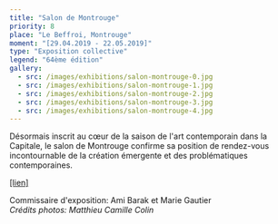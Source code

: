 ```yaml
---
title: "Salon de Montrouge"
priority: 8
place: "Le Beffroi, Montrouge"
moment: "[29.04.2019 - 22.05.2019]"
type: "Exposition collective"
legend: "64ème édition"
gallery:
  - src: /images/exhibitions/salon-montrouge-0.jpg
  - src: /images/exhibitions/salon-montrouge-1.jpg
  - src: /images/exhibitions/salon-montrouge-2.jpg
  - src: /images/exhibitions/salon-montrouge-3.jpg
  - src: /images/exhibitions/salon-montrouge-4.jpg
---
```

Désormais inscrit au cœur de la saison de l'art contemporain dans la Capitale, le salon de Montrouge confirme sa position de rendez-vous incontournable de la création émergente et des problématiques contemporaines.

[[lien]](http://www.salondemontrouge.com/actualite/55/2-la-selection-du-64e-salon-de-montrouge.htm)

Commissaire d'exposition: Ami Barak et Marie Gautier\
_Crédits photos: Matthieu Camille Colin_